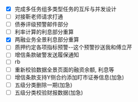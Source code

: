 - [x] 完成多任务组多类型任务的互斥与并发设计
- [ ] 对接靳老师请求打通
- [ ] 债券评级预警邮件部分
- [ ] 利率计算的利息部分重算
- [x] 两融业务全景利息部分重算
- [ ] 质押约定各项指标预警--这个预警抄送我和傅立芹
- [ ] 增信条款破警发送履保通知
- [ ] rb
- [ ] 重新校验数据全景页面的融资余额, 利息等
- [ ] 增信条款支持Y侧合约添加盯市证券信息(加急)
- [ ] 五级分类删除一期(加急)
- [ ] 五级分类校验财报数据(加急)